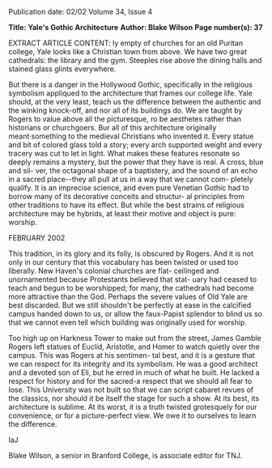 Publication date: 02/02
Volume 34, Issue 4

**Title: Yale's Gothic Architecture**
**Author: Blake Wilson**
**Page number(s): 37**

EXTRACT ARTICLE CONTENT:
ly empty of churches for an old Puritan college, Yale looks like a 
Christian town from above. We have two great cathedrals: the 
library and the gym. Steeples rise above the dining halls and stained 
glass glints everywhere. 

But there is a danger in the Hollywood Gothic, specifically in 
the religious symbolism appliqued to the architecture that frames 
our college life. Yale should, at the very least, teach us the difference 
between the authentic and the winking knock-off, and nor all of its 
buildings do. We are taught by Rogers to value above all the picturesque, ro be aesthetes rather than historians or churchgoers. Bur 
all of this architecture originally meant·something to the medieval 
Christians who invented it. Every statue and bit of colored glass 
told a story; every arch supported weight and every tracery was cut 
to let in light. What makes these features resonate so deeply remains 
a mystery, but the power that they have is real. A cross, blue and sil-
ver, the octagonal shape of a baptistery, and the sound of an echo in 
a sacred place--they all pull at us in a way that we cannot com-
pletely qualify. It is an imprecise science, and even pure Venetian 
Gothic had to borrow many of its decorative conceits and structur-
al principles from other traditions to have its effect. But while the 
best strains of religious architecture may be hybrids, at least their 
motive and object is pure: worship. 

FEBRUARY 2002 

This tradition, in its glory and its folly, is obscured by Rogers. 
And it is not only in our century that this vocabulary has been 
twisted or used too liberally. New Haven's colonial churches are flat-
ceilinged and unornamented because Protestants believed that stat-
uary had ceased to teach and begun to be worshipped; for many, the 
cathedrals had become more attractive than the God. Perhaps the 
severe values of Old Yale are best discarded. But we still shouldn't be 
perfectly at ease in the calcified campus handed down to us, or 
allow the faux-Papist splendor to blind us so that we cannot even 
tell which building was originally used for worship. 

Too high up on Harkness Tower to make out from the street, 
James Gamble Rogers left statues of Euclid, Aristotle, and Homer 
to watch quietly over the campus. This was Rogers at his sentimen-
tal best, and it is a gesture that we can respect for its integrity and 
its symbolism. He was a good architect and a devoted son of Eli, but 
he erred in much of what he built. He lacked a respect for history 
and for the sacred-a respect that we should all fear to lose. This 
University was not built so that we can script cabaret revues of the 
classics, nor should it be itself the stage for such a show. At its best, 
its architecture is sublime. At its worst, it is a truth twisted 
grotesquely for our convenience, or for a picture-perfect view. We 
owe it to ourselves to learn the difference. 

laJ 

Blake Wilson, a senior in Branford College, is associate editor for TNJ.